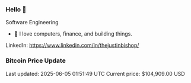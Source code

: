 ### Hello 🤙  

Software Engineering

- 🔭 I love computers, finance, and building things.
  
LinkedIn: https://www.linkedin.com/in/thejustinbishop/  







































































































































































































































































































































































































































































































































































































































































### Bitcoin Price Update
Last updated: 2025-06-05 01:51:49 UTC
Current price: $104,909.00 USD
